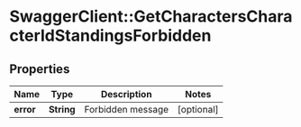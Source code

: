 # SwaggerClient::GetCharactersCharacterIdStandingsForbidden

## Properties
Name | Type | Description | Notes
------------ | ------------- | ------------- | -------------
**error** | **String** | Forbidden message | [optional] 


